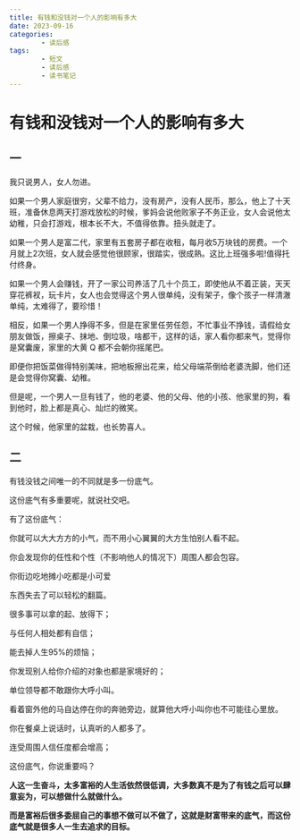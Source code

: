```yaml
---
title: 有钱和没钱对一个人的影响有多大
date: 2023-09-16
categories:
        - 读后感
tags:
        - 短文
        - 读后感
        - 读书笔记
---
```


# 有钱和没钱对一个人的影响有多大

## 一

我只说男人，女人勿进。

如果一个男人家庭很穷，父辈不给力，没有房产，没有人民币，那么，他上了十天班，准备休息两天打游戏放松的时候，爹妈会说他败家子不务正业，女人会说他太幼稚，只会打游戏，根本长不大，不值得依靠。扭头就走了。

如果一个男人是富二代，家里有五套房子都在收租，每月收5万块钱的房费。一个月就上2次班，女人就会感觉他很顾家，很踏实，很成熟。这比上班强多啦!值得托付终身。

如果一个男人会赚钱，开了一家公司养活了几十个员工，即使他从不着正装，天天穿花裤衩，玩卡片，女人也会觉得这个男人很单纯，没有架子，像个孩子一样清澈单纯，太难得了，要珍惜！

相反，如果一个男人挣得不多，但是在家里任劳任怨，不忙事业不挣钱，请假给女朋友做饭，擦桌子、抹地、倒垃圾，啥都干，这样的话，家人看你都来气，觉得你是窝囊废，家里的大黄 Q 都不会朝你摇尾巴。

即便你把饭菜做得特别美味，把地板擦出花来，给父母端茶倒给老婆洗脚，他们还是会觉得你窝囊、幼稚。

但是呢，一个男人一旦有钱了，他的老婆、他的父母、他的小孩、他家里的狗，看到他时，脸上都是真心、灿烂的微笑。

这个时候，他家里的盆栽，也长势喜人。

## 二

有钱没钱之间唯一的不同就是多一份底气。

这份底气有多重要呢，就说社交吧。

有了这份底气：

你就可以大大方方的小气，而不用小心翼翼的大方生怕别人看不起。

你会发现你的任性和个性（不影响他人的情况下）周围人都会包容。

你街边吃地摊小吃都是小可爱

东西失去了可以轻松的翻篇。

很多事可以拿的起、放得下；

与任何人相处都有自信；

能去掉人生95%的烦恼；

你发现别人给你介绍的对象也都是家境好的；

单位领导都不敢跟你大呼小叫。

看着窗外他的马自达停在你的奔驰旁边，就算他大呼小叫你也不可能往心里放。

你在餐桌上说话时，认真听的人都多了。

连受周围人信任度都会增高；

这份底气，你说重要吗？

**人这一生奋斗，太多富裕的人生活依然很低调，大多数真不是为了有钱之后可以肆意妄为，可以想做什么就做什么。**

**而是富裕后很多委屈自己的事想不做可以不做了，这就是财富带来的底气，而这份底气就是很多人一生去追求的目标。**